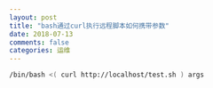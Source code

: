 ```yaml
---
layout: post
title: "bash通过curl执行远程脚本如何携带参数"
date: 2018-07-13
comments: false
categories: 运维
---
```


```bash
/bin/bash <( curl http://localhost/test.sh ) args
```